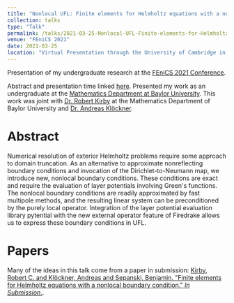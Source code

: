 ```yaml
---
title: "Nonlocal UFL: Finite elements for Helmholtz equations with a nonlocal boundary condition"
collection: talks
type: "Talk"
permalink: /talks/2021-03-25-Nonlocal-UFL-Finite-elements-for-Helmholtz-equations-with-a-nonlocal-boundary-condition
venue: "FEniCS 2021"
date: 2021-03-25
location: "Virtual Presentation through the University of Cambridge in Cambridge, England"
---
```


Presentation of my undergraduate research at the [FEniCS 2021 Conference](https://mscroggs.github.io/fenics2021).

Abstract and presentation time linked [here](https://mscroggs.github.io/fenics2021/talks/sepanski.html). Presented my work as an undergraduate at the [Mathematics Department at Baylor University](https://www.baylor.edu/math/).  This work was joint with [Dr. Robert Kirby](https://sites.baylor.edu/robert_kirby/) at the Mathematics Department of Baylor University and [Dr. Andreas Kl&ouml;ckner](https://mathema.tician.de/aboutme/).

# Abstract

Numerical resolution of exterior Helmholtz problems require some approach to domain truncation. As an alternative to approximate nonreflecting boundary conditions and invocation of the Dirichlet-to-Neumann map, we introduce new, nonlocal boundary conditions. These conditions are exact and require the evaluation of layer potentials involving Green's functions. The nonlocal boundary conditions are readily approximated by fast multipole methods, and the resulting linear system can be preconditioned by the purely local operator. Integration of the layer potential evaluation library pytential with the new external operator feature of Firedrake allows us to express these boundary conditions in UFL.

# Papers

Many of the ideas in this talk come from a paper in submission: [Kirby, Robert C. and Kl&ouml;ckner, Andreas and Sepanski, Benjamin. &quot;Finite elements for Helmholtz equations with a nonlocal boundary condition.&quot; <i>In Submission</i>.](../publication/IN-SUBMISSION-Finite-elements-for-Helmholtz-equations-with-a-nonlocal-boundary-condition).
